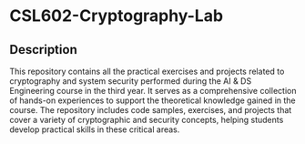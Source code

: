# CSL602-Cryptography-Lab

## Description

This repository contains all the practical exercises and projects related to cryptography and system security performed during the AI & DS Engineering course in the third year. It serves as a comprehensive collection of hands-on experiences to support the theoretical knowledge gained in the course. The repository includes code samples, exercises, and projects that cover a variety of cryptographic and security concepts, helping students develop practical skills in these critical areas.
